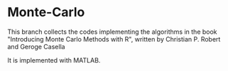 # Monte-Carlo
This branch collects the codes implementing the algorithms in the book "Introducing Monte Carlo Methods with R", written by Christian P. Robert and Geroge Casella

It is implemented with MATLAB.
